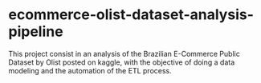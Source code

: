 # ecommerce-olist-dataset-analysis-pipeline
This project consist in an analysis of the Brazilian E-Commerce Public Dataset by Olist posted on kaggle, with the objective of doing a data modeling and the automation of the ETL process.
